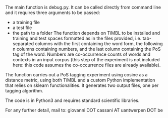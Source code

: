 The main function is debug.py. It can be called directly from command line and it requires three arguments to be passed: 
- a training file
- a test file
- the path to a folder
The function depends on TiMBL to be installed and training and test spaces formatted as in the files provided, i.e. tab-separated columns with the first containing the word form, the following n columns containing numbers, and the last column containing the PoS tag of the word. Numbers are co-occurrence counts of words and contexts in an input corpus (this step of the experiment is not included here: this code assumes the co-occurrence files are already available).

The function carries out a PoS tagging experiment using cosine as a distance metric, using both TiMBL and a custom Python implementation that relies on sklearn functionalities. It generates two output files, one per tagging algorithm.

The code is in Python3 and requires standard scientific libraries.

For any further detail, mail to: giovanni DOT cassani AT uantwerpen DOT be
